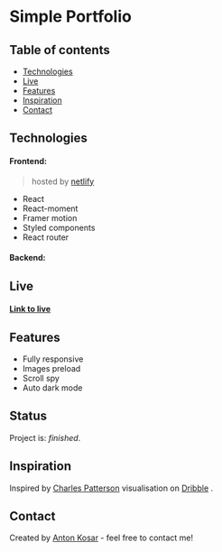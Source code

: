 # Simple Portfolio

## Table of contents
* [Technologies](#technologies)
* [Live](#live)
* [Features](#features)
* [Inspiration](#inspiration)
* [Contact](#contact)

## Technologies
#### Frontend: 
>hosted by [netlify](https://www.netlify.com/)
* React
* React-moment
* Framer motion
* Styled components
* React router

#### Backend: 

## Live
#### [Link to live](https://simple-portfolio-by-kosar.netlify.app/) <br/>

## Features
* Fully responsive
* Images preload
* Scroll spy
* Auto dark mode

## Status
Project is: _finished_.

## Inspiration
Inspired by 
[Charles Patterson](https://dribbble.com/shots/3121478-Charles-Patterson-Digital-product-designer) 
visualisation on [Dribble](https://dribbble.com/) .

## Contact
Created by [Anton Kosar](https://www.linkedin.com/in/anton-kosar-51a33617a/) - feel free to contact me!